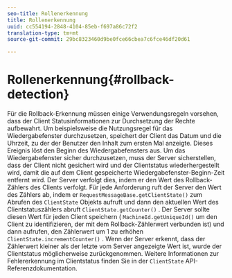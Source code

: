 ```yaml
---
seo-title: Rollenerkennung
title: Rollenerkennung
uuid: cc554194-2848-4104-85eb-f697a86c72f2
translation-type: tm+mt
source-git-commit: 29bc8323460d9be0fce66cbea7c6fce46df20d61

---
```



# Rollenerkennung{#rollback-detection}

Für die Rollback-Erkennung müssen einige Verwendungsregeln vorsehen, dass der Client Statusinformationen zur Durchsetzung der Rechte aufbewahrt. Um beispielsweise die Nutzungsregel für das Wiedergabefenster durchzusetzen, speichert der Client das Datum und die Uhrzeit, zu der der Benutzer den Inhalt zum ersten Mal anzeigte. Dieses Ereignis löst den Beginn des Wiedergabefensters aus. Um das Wiedergabefenster sicher durchzusetzen, muss der Server sicherstellen, dass der Client nicht gesichert wird und der Clientstatus wiederhergestellt wird, damit die auf dem Client gespeicherte Wiedergabefenster-Beginn-Zeit entfernt wird. Der Server verfolgt dies, indem er den Wert des Rollback-Zählers des Clients verfolgt. Für jede Anforderung ruft der Server den Wert des Zählers ab, indem er `RequestMessageBase.getClientState()` zum Abrufen des `ClientState` Objekts aufruft und dann den aktuellen Wert des Clientstatuszählers abruft `ClientState.getCounter()` . Der Server sollte diesen Wert für jeden Client speichern ( `MachineId.getUniqueId()` um den Client zu identifizieren, der mit dem Rollback-Zählerwert verbunden ist) und dann aufrufen, den Zählerwert um 1 zu erhöhen `ClientState.incrementCounter()` . Wenn der Server erkennt, dass der Zählerwert kleiner als der letzte vom Server angezeigte Wert ist, wurde der Clientstatus möglicherweise zurückgenommen. Weitere Informationen zur Fehlererkennung im Clientstatus finden Sie in der `ClientState` API-Referenzdokumentation.
